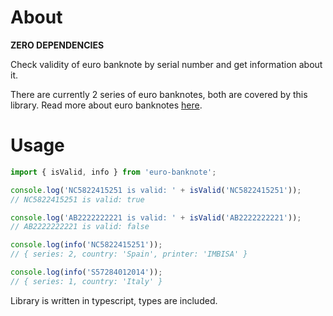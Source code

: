 # About
<b>ZERO DEPENDENCIES</b>

Check validity of euro banknote by serial number and get information about it.

There are currently 2 series of euro banknotes, both are covered by this library.
Read more about euro banknotes [here](https://en.wikipedia.org/wiki/Euro_banknotes).

# Usage
```javascript
import { isValid, info } from 'euro-banknote';

console.log('NC5822415251 is valid: ' + isValid('NC5822415251'));
// NC5822415251 is valid: true

console.log('AB2222222221 is valid: ' + isValid('AB2222222221'));
// AB2222222221 is valid: false

console.log(info('NC5822415251'));
// { series: 2, country: 'Spain', printer: 'IMBISA' }

console.log(info('S57284012014'));
// { series: 1, country: 'Italy' }
```
Library is written in typescript, types are included.